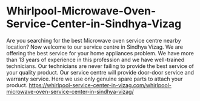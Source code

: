 # Whirlpool-Microwave-Oven-Service-Center-in-Sindhya-Vizag
Are you searching for the best Microwave oven service centre nearby location? Now welcome to our service centre in Sindhya Vizag. We are offering the best service for your home appliances problem. We have more than 13 years of experience in this profession and we have well-trained technicians. Our technicians are never failing to provide the best service of your quality product. Our service centre will provide door-door service and warranty service. Here we use only genuine spare parts to attach your product.   https://whirlpool-service-center-in-vizag.com/whirlpool-microwave-oven-service-center-in-sindhya-vizag/
